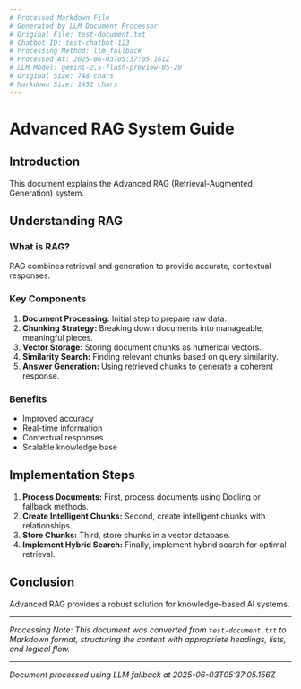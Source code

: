```yaml
---
# Processed Markdown File
# Generated by LLM Document Processor
# Original File: test-document.txt
# Chatbot ID: test-chatbot-123
# Processing Method: llm_fallback
# Processed At: 2025-06-03T05:37:05.161Z
# LLM Model: gemini-2.5-flash-preview-05-20
# Original Size: 748 chars
# Markdown Size: 1452 chars
---
```


# Advanced RAG System Guide

## Introduction

This document explains the Advanced RAG (Retrieval-Augmented Generation) system.

## Understanding RAG

### What is RAG?
RAG combines retrieval and generation to provide accurate, contextual responses.

### Key Components
1.  **Document Processing:** Initial step to prepare raw data.
2.  **Chunking Strategy:** Breaking down documents into manageable, meaningful pieces.
3.  **Vector Storage:** Storing document chunks as numerical vectors.
4.  **Similarity Search:** Finding relevant chunks based on query similarity.
5.  **Answer Generation:** Using retrieved chunks to generate a coherent response.

### Benefits
*   Improved accuracy
*   Real-time information
*   Contextual responses
*   Scalable knowledge base

## Implementation Steps

1.  **Process Documents:** First, process documents using Docling or fallback methods.
2.  **Create Intelligent Chunks:** Second, create intelligent chunks with relationships.
3.  **Store Chunks:** Third, store chunks in a vector database.
4.  **Implement Hybrid Search:** Finally, implement hybrid search for optimal retrieval.

## Conclusion

Advanced RAG provides a robust solution for knowledge-based AI systems.

---
*Processing Note: This document was converted from `test-document.txt` to Markdown format, structuring the content with appropriate headings, lists, and logical flow.*

---
*Document processed using LLM fallback at 2025-06-03T05:37:05.156Z*